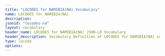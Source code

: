 ```yaml
---
title: "LOCODES for NAMIBIA(NA) Vocabulary"
name: LOCODES for NAMIBIA(NA) 
description: 
jsonid: "locodes-na"
layout: vocabulary
header_name: LOCODES for NAMIBIA(NA) JSON-LD Vocabulary
header_description: Vocabulary Definition of LOCODES for NAMIBIA(NA) semantics in HTML format. JSON-LD format is available at [locodes-na.jsonld](/vocabulary/locodes-na.jsonld)
type: locode
options:
---
```

